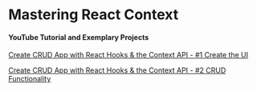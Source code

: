 # Mastering React Context


#### YouTube Tutorial and Exemplary Projects

[Create CRUD App with React Hooks & the Context API - #1 Create the UI](https://www.youtube.com/watch?v=5KZ1XBcSaH4)

[Create CRUD App with React Hooks & the Context API - #2 CRUD Functionality](https://www.youtube.com/watch?v=_1QtdnqHq8I)